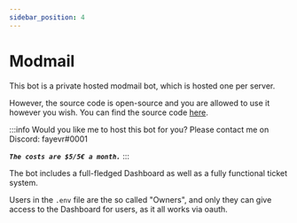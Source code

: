 ```yaml
---
sidebar_position: 4
---
```


# Modmail

This bot is a private hosted modmail bot, which is hosted one per server.

However, the source code is open-source and you are allowed to use it however you wish.
You can find the source code [here](https://github.com/dev-suro/modmail-bot).

:::info Would you like me to host this bot for you?
Please contact me on Discord: fayevr#0001

***`The costs are $5/5€ a month.`***
:::

The bot includes a full-fledged Dashboard as well as a fully functional ticket system.

Users in the `.env` file are the so called "Owners", and only they can give access to the Dashboard for users, as it all works via oauth.